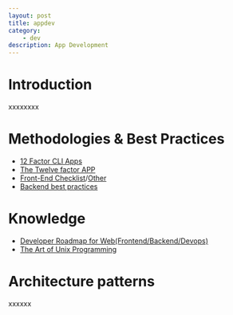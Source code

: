 ```yaml
---
layout: post
title: appdev
category:
    - dev
description: App Development
---
```


# Introduction

xxxxxxxx

# Methodologies & Best Practices
- [12 Factor CLI Apps](https://medium.com/@jdxcode/12-factor-cli-apps-dd3c227a0e46)
- [The Twelve factor APP](https://12factor.net/)
- [Front-End Checklist](https://github.com/thedaviddias/Front-End-Checklist)/[Other](https://frontendchecklist.io/)
- [Backend best practices](https://github.com/futurice/backend-best-practices)

# Knowledge
- [Developer Roadmap for Web(Frontend/Backend/Devops)](https://github.com/kamranahmedse/developer-roadmap)
- [The Art of Unix Programming](http://www.catb.org/esr/writings/taoup/html/)


# Architecture patterns

xxxxxx
